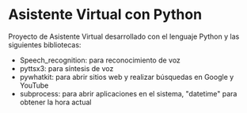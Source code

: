 # Asistente Virtual con Python

Proyecto de Asistente Virtual desarrollado con el lenguaje Python y las siguientes bibliotecas: 

- Speech_recognition: para reconocimiento de voz
- pyttsx3: para síntesis de voz
- pywhatkit: para abrir sitios web y realizar búsquedas en Google y YouTube
- subprocess: para abrir aplicaciones en el sistema, "datetime" para obtener la hora actual

